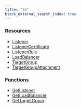 ```yaml
---
title: "lb"
block_external_search_index: true
---
```


<!-- WARNING: this file was generated by Pulumi Docs Generator. -->
<!-- Do not edit by hand unless you're certain you know what you are doing! -->

<h3>Resources</h3>
<ul class="api">
    <li><a href="listener"><span class="symbol resource"></span>Listener</a></li>
    <li><a href="listenercertificate"><span class="symbol resource"></span>ListenerCertificate</a></li>
    <li><a href="listenerrule"><span class="symbol resource"></span>ListenerRule</a></li>
    <li><a href="loadbalancer"><span class="symbol resource"></span>LoadBalancer</a></li>
    <li><a href="targetgroup"><span class="symbol resource"></span>TargetGroup</a></li>
    <li><a href="targetgroupattachment"><span class="symbol resource"></span>TargetGroupAttachment</a></li>
</ul>

<h3>Functions</h3>
<ul class="api">
    <li><a href="getlistener"><span class="symbol datasource"></span>GetListener</a></li>
    <li><a href="getloadbalancer"><span class="symbol datasource"></span>GetLoadBalancer</a></li>
    <li><a href="gettargetgroup"><span class="symbol datasource"></span>GetTargetGroup</a></li>
</ul>

